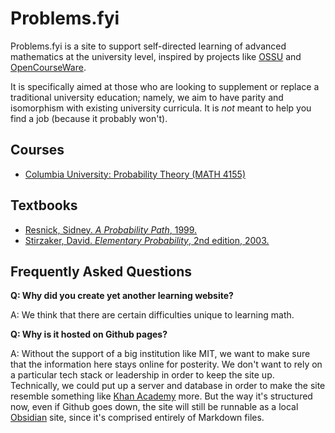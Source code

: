 ---
---

# Problems.fyi

Problems.fyi is a site to support self-directed learning of advanced mathematics at the university level, inspired by projects like [OSSU](https://github.com/ossu/computer-science) and [OpenCourseWare](https://ocw.mit.edu/).

It is specifically aimed at those who are looking to supplement or replace a traditional university education; namely, we aim to have parity and isomorphism with existing university curricula. It is *not* meant to help you find a job (because it probably won't).

## Courses
- [Columbia University: Probability Theory (MATH 4155)](/Courses/Columbia-MATH4155.md)

## Textbooks
- [Resnick, Sidney. _A Probability Path_, 1999.](Textbooks/Resnick_Sidney__A_Probability_Path.md)
- [Stirzaker, David. _Elementary Probability_, 2nd edition, 2003.](Textbooks/Stirzaker_David__Elementary_Probability_2ed.md)

## Frequently Asked Questions

**Q: Why did you create yet another learning website?**

A: We think that there are certain difficulties unique to learning math.

**Q: Why is it hosted on Github pages?**

A: Without the support of a big institution like MIT, we want to make sure that the information here stays online for posterity. We don't want to rely on a particular tech stack or leadership in order to keep the site up. Technically, we could put up a server and database in order to make the site resemble something like [Khan Academy](https://khanacademy.org/) more. But the way it's structured now, even if Github goes down, the site will still be runnable as a local [Obsidian](https://obsidian.md/) site, since it's comprised entirely of Markdown files.

